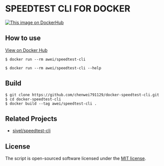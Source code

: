 # SPEEDTEST CLI FOR DOCKER
[![This image on DockerHub](https://img.shields.io/docker/pulls/awei/speedtest-cli.svg)](https://hub.docker.com/r/awei/speedtest-cli/)

## How to use
[View on Docker Hub](https://hub.docker.com/r/awei/speedtest-cli)
```console
$ docker run --rm awei/speedtest-cli
```
```console
$ docker run --rm awei/speedtest-cli --help
```

## Build
```console
$ git clone https://github.com/chenwei791129/docker-speedtest-cli.git
$ cd docker-speedtest-cli
$ docker build --tag awei/speedtest-cli .
```

## Related Projects

- [sivel/speedtest-cli](https://github.com/sivel/speedtest-cli)

## License

The script is open-sourced software licensed under the [MIT license](https://opensource.org/licenses/MIT).
